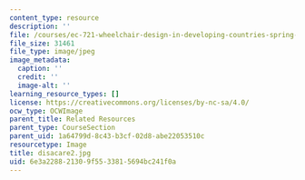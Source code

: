 ```yaml
---
content_type: resource
description: ''
file: /courses/ec-721-wheelchair-design-in-developing-countries-spring-2009/6e3a228821309f5533815694bc241f0a_disacare2.jpg
file_size: 31461
file_type: image/jpeg
image_metadata:
  caption: ''
  credit: ''
  image-alt: ''
learning_resource_types: []
license: https://creativecommons.org/licenses/by-nc-sa/4.0/
ocw_type: OCWImage
parent_title: Related Resources
parent_type: CourseSection
parent_uid: 1a64799d-8c43-b3cf-02d8-abe22053510c
resourcetype: Image
title: disacare2.jpg
uid: 6e3a2288-2130-9f55-3381-5694bc241f0a
---
```

